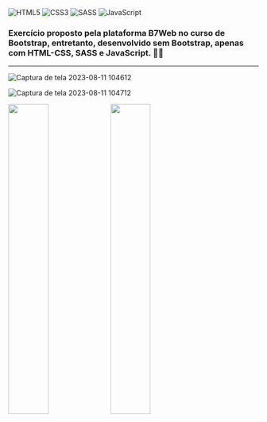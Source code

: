 <div>
  <img alt="HTML5" src="https://img.shields.io/badge/HTML5-E34F26?style=for-the-badge&logo=html5&logoColor=white">
  <img alt="CSS3" src="https://img.shields.io/badge/CSS3-1572B6?style=for-the-badge&logo=css3&logoColor=white">
  <img alt="SASS" src="https://img.shields.io/badge/Sass-CC6699?style=for-the-badge&logo=sass&logoColor=white">
  <img alt="JavaScript" src="https://img.shields.io/badge/JavaScript-F7DF1E?style=for-the-badge&logo=javascript&logoColor=black">
</div>

### Exercício proposto pela plataforma B7Web no curso de Bootstrap, entretanto, desenvolvido sem Bootstrap, apenas com HTML-CSS, SASS e JavaScript. 🤯🤩
---
![Captura de tela 2023-08-11 104612](https://github.com/aletcm/Conquer-B7Web/assets/74436963/ab62b91a-8010-4bfd-8bba-d6d56859c312)

![Captura de tela 2023-08-11 104712](https://github.com/aletcm/Conquer-B7Web/assets/74436963/bbd874a1-992c-4aa8-bb09-8abaf187e892)

<img style="width: 40%" src="https://github.com/aletcm/Conquer-B7Web/assets/74436963/b9f99a97-87e6-4f23-9162-758e641ac880"/>

<img style="width: 40%" src="https://github.com/aletcm/Conquer-B7Web/assets/74436963/c58cdb91-70c9-4b01-88fb-0613e176f62e"/>
